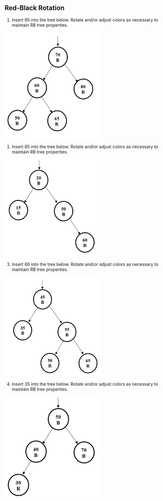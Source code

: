 ## Red-Black Rotation 

1.	Insert 85 into the tree below.  Rotate and/or adjust colors as necessary to maintain RB tree properties.  
	

<img src="./images/rb_insertion_1.png">



1. 	Insert 65 into the tree below.  Rotate and/or adjust colors as necessary to maintain RB tree properties.  


<img src="./images/rb_insertion_2.png">


3.	Insert 60 into the tree below.  Rotate and/or adjust colors as necessary to maintain RB tree properties.  


<img src="./images/rb_insertion_3.png">

4. 	Insert 35 into the tree below.  Rotate and/or adjust colors as necessary to maintain RB tree properties.  

<img src="./images/rb_insertion_4.png">











